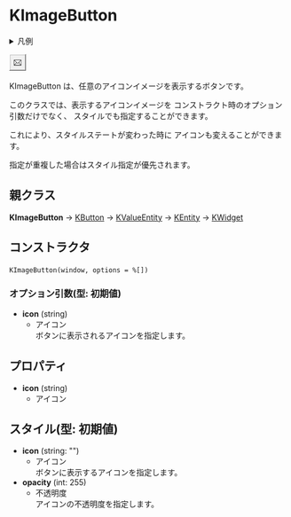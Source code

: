 # KImageButton

<details>
<summary>凡例</summary>

	new KImageButton(window,
		%[
			name: "imagebutton",
			icon: "gotta_mail",
		]
		);

</details>

![KImageButton](KImageButton.png)

KImageButton は、任意のアイコンイメージを表示するボタンです。

このクラスでは、表示するアイコンイメージを
コンストラクト時のオプション引数だけでなく、
スタイルでも指定することができます。

これにより、スタイルステートが変わった時に
アイコンも変えることができます。

指定が重複した場合はスタイル指定が優先されます。

## 親クラス

**KImageButton** -> [KButton](KButton.md) -> [KValueEntity](KValueEntity.md) -> [KEntity](KEntity.md) -> [KWidget](KWidget.md)

## コンストラクタ
```KImageButton(window, options = %[])```

### オプション引数(型: 初期値)
- **icon** (string)
  - アイコン  
  ボタンに表示されるアイコンを指定します。

## プロパティ
- **icon** (string)
  - アイコン

## スタイル(型: 初期値)
- **icon** (string: "")
  - アイコン  
	ボタンに表示するアイコンを指定します。
- **opacity** (int: 255)
  - 不透明度  
	アイコンの不透明度を指定します。

